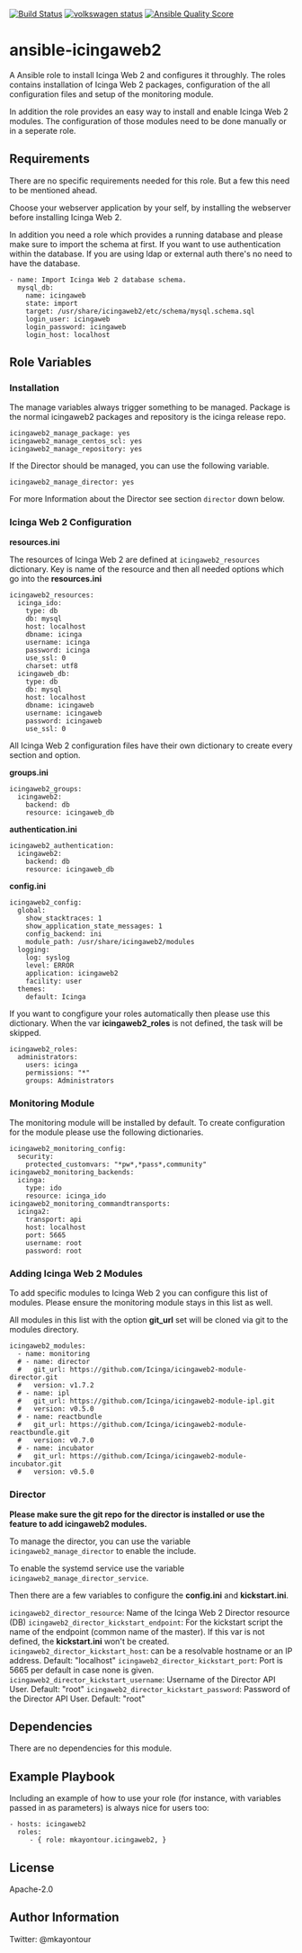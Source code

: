 [![Build Status](https://travis-ci.org/mkayontour/ansible-icingaweb2.svg?branch=master)](https://travis-ci.org/mkayontour/ansible-icingaweb2)
[![volkswagen status](https://auchenberg.github.io/volkswagen/volkswargen_ci.svg?v=1)](https://github.com/auchenberg/volkswagen)
[![Ansible Quality Score](https://img.shields.io/ansible/quality/50067?label=role%20quality)](https://galaxy.ansible.com/mkayontour/icingaweb2)


ansible-icingaweb2
=========

A Ansible role to install Icinga Web 2 and configures it throughly. The roles contains installation of Icinga Web 2 packages, configuration of the all configuration files and setup of the monitoring module.

In addition the role provides an easy way to install and enable Icinga Web 2 modules. The configuration of those modules need to be done manually or in a seperate role.

Requirements
------------

There are no specific requirements needed for this role. But a few this need to be mentioned ahead.

Choose your webserver application by your self, by installing the webserver before installing Icinga Web 2.

In addition you need a role which provides a running database and please make sure to import the schema at first. If you want to use authentication within the database. If you are using ldap or external auth there's no need to have the database.

```
- name: Import Icinga Web 2 database schema.
  mysql_db:
    name: icingaweb
    state: import
    target: /usr/share/icingaweb2/etc/schema/mysql.schema.sql
    login_user: icingaweb
    login_password: icingaweb
    login_host: localhost

```



Role Variables
--------------

### Installation

The manage variables always trigger something to be managed.
Package is the normal icingaweb2 packages and repository is the icinga release repo.
```
icingaweb2_manage_package: yes
icingaweb2_manage_centos_scl: yes
icingaweb2_manage_repository: yes
```

If the Director should be managed, you can use the following variable.
```
icingaweb2_manage_director: yes
```

For more Information about the Director see section `director` down below.


### Icinga Web 2 Configuration

**resources.ini**

The resources of Icinga Web 2 are defined at `icingaweb2_resources` dictionary.
Key is name of the resource and then all needed options which go into the **resources.ini**
```
icingaweb2_resources:
  icinga_ido:
    type: db
    db: mysql
    host: localhost
    dbname: icinga
    username: icinga
    password: icinga
    use_ssl: 0
    charset: utf8
  icingaweb_db:
    type: db
    db: mysql
    host: localhost
    dbname: icingaweb
    username: icingaweb
    password: icingaweb
    use_ssl: 0
```

All Icinga Web 2 configuration files have their own dictionary to create every section and option.

**groups.ini**
```
icingaweb2_groups:
  icingaweb2:
    backend: db
    resource: icingaweb_db
```

**authentication.ini**
```
icingaweb2_authentication:
  icingaweb2:
    backend: db
    resource: icingaweb_db
```

**config.ini**
```
icingaweb2_config:
  global:
    show_stacktraces: 1
    show_application_state_messages: 1
    config_backend: ini
    module_path: /usr/share/icingaweb2/modules
  logging:
    log: syslog
    level: ERROR
    application: icingaweb2
    facility: user
  themes:
    default: Icinga
```

If you want to congfigure your roles automatically then please use this dictionary. When the var **icingaweb2_roles** is not defined, the task will be skipped.
```
icingaweb2_roles:
  administrators:
    users: icinga
    permissions: "*"
    groups: Administrators
```

### Monitoring Module

The monitoring module will be installed by default. To create configuration for the module please use the following dictionaries.
```
icingaweb2_monitoring_config:
  security:
    protected_customvars: "*pw*,*pass*,community"
icingaweb2_monitoring_backends:
  icinga:
    type: ido
    resource: icinga_ido
icingaweb2_monitoring_commandtransports:
  icinga2:
    transport: api
    host: localhost
    port: 5665
    username: root
    password: root
```

### Adding Icinga Web 2 Modules

To add specific modules to Icinga Web 2 you can configure this list of modules.
Please ensure the monitoring module stays in this list as well.

All modules in this list with the option **git_url** set will be cloned via git to the modules directory.
```
icingaweb2_modules:
  - name: monitoring
  # - name: director
  #   git_url: https://github.com/Icinga/icingaweb2-module-director.git
  #   version: v1.7.2
  # - name: ipl
  #   git_url: https://github.com/Icinga/icingaweb2-module-ipl.git
  #   version: v0.5.0
  # - name: reactbundle
  #   git_url: https://github.com/Icinga/icingaweb2-module-reactbundle.git
  #   version: v0.7.0
  # - name: incubator
  #   git_url: https://github.com/Icinga/icingaweb2-module-incubator.git
  #   version: v0.5.0
```

### Director
**Please make sure the git repo for the director is installed or use the feature
to add icingaweb2 modules.**

To manage the director, you can use the variable `icingaweb2_manage_director` to
enable the include.

To enable the systemd service use the variable `icingaweb2_manage_director_service`.

Then there are a few variables to configure the **config.ini** and **kickstart.ini**.

`icingaweb2_director_resource`: Name of the Icinga Web 2 Director resource (DB)
`icingaweb2_director_kickstart_endpoint`: For the kickstart script the name of the endpoint (common name of the master). If this var is not defined, the **kickstart.ini** won't be created.
`icingaweb2_director_kickstart_host`: can be a resolvable hostname or an IP address.
Default: "localhost"
`icingaweb2_director_kickstart_port`: Port is 5665 per default in case none is given.
`icingaweb2_director_kickstart_username`: Username of the Director API User. Default: "root"
`icingaweb2_director_kickstart_password`: Password of the Director API User. Default: "root"

Dependencies
------------

There are no dependencies for this module.

Example Playbook
----------------

Including an example of how to use your role (for instance, with variables passed in as parameters) is always nice for users too:

    - hosts: icingaweb2
      roles:
         - { role: mkayontour.icingaweb2, }

License
-------

Apache-2.0

Author Information
------------------

Twitter: @mkayontour
